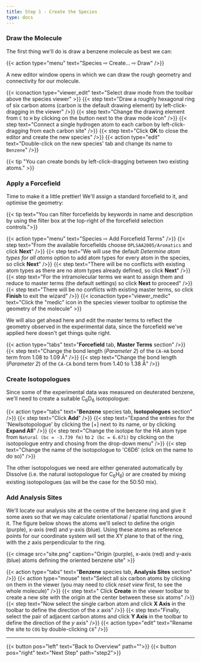 ```yaml
---
title: Step 1 - Create the Species
type: docs
---
```



### Draw the Molecule

The first thing we'll do is draw a benzene molecule as best we can:

{{< action type="menu" text="Species &#8680; Create... &#8680; Draw" />}}

A new editor window opens in which we can draw the rough geometry and connectivity for our molecule.

{{< iconaction type="viewer_edit" text="Select draw mode from the toolbar above the species viewer" >}}
{{< step text="Draw a roughly hexagonal ring of six carbon atoms (carbon is the default drawing element) by left-click-dragging in the viewer" />}}
{{< step text="Change the drawing element from `C` to `H` by clicking on the button next to the draw mode icon" />}}
{{< step text="Connect a single hydrogen atom to each carbon by left-click-dragging from each carbon site" />}}
{{< step text="Click **OK** to close the editor and create the new species" />}}
{{< action type="edit" text="Double-click on the new species' tab and change its name to `Benzene`" />}}

{{< tip "You can create bonds by left-click-dragging between two existing atoms." >}}

### Apply a Forcefield

Time to make it a little prettier!  We'll assign a standard forcefield to it, and optimise the geometry:

{{< tip text="You can filter forcefields by keywords in name and description by using the filter box at the top-right of the forcefield selection controls.">}}

{{< action type="menu" text="Species &#8680; Add Forcefield Terms" />}}
{{< step text="From the available forcefields choose `OPLSAA2005/Aromatics` and click **Next**" />}}
{{< step text="We will use the default _Determine atom types for all atoms_ option to add atom types for every atom in the species, so click **Next**" />}}
{{< step text="There will be no conflicts with existing atom types as there are no atom types already defined, so click **Next**" />}}
{{< step text="For the intramolecular terms we want to assign them and reduce to master terms (the default settings) so click **Next** to proceed" />}}
{{< step text="There will be no conflicts with existing master terms, so click **Finish** to exit the wizard" />}}
{{< iconaction type="viewer_medic" text="Click the \"medic\" icon in the species viewer toolbar to optimise the geometry of the molecule" >}}


We will also get ahead here and edit the master terms to reflect the geometry observed in the experimental data, since the forcefield we've applied here doesn't get things quite right.

{{< action type="tabs" text="**Forcefield** tab, **Master Terms** section" />}}
{{< step text="Change the bond length (_Parameter 2_) of the `CA-HA` bond term from 1.08 to 1.09 &#8491;" />}}
{{< step text="Change the bond length (_Parameter 2_) of the `CA-CA` bond term from 1.40 to 1.38 &#8491;" />}}

### Create Isotopologues

Since some of the experimental data was measured on deuterated benzene, we'll need to create a suitable C<sub>6</sub>D<sub>6</sub> isotopologue:

{{< action type="tabs" text="**Benzene** species tab, **Isotopologues** section" />}}
{{< step text="Click **Add**" />}}
{{< step text="Expand the entries for the 'NewIsotopologue' by clicking the [+] next to its name, or by clicking **Expand All**" />}}
{{< step text="Change the isotope for the HA atom type from `Natural (bc = -3.739 fm)` to `2 (bc = 6.671)` by clicking on the isotopologue entry and chosing from the drop-down menu" />}}
{{< step text="Change the name of the isotopologue to 'C6D6' (click on the name to do so)" />}}


The other isotopologues we need are either generated automatically by Dissolve (i.e. the natural isotopologue for C<sub>6</sub>H<sub>6</sub>) or are created by mixing existing isotopologues (as will be the case for the 50:50 mix).

### Add Analysis Sites

We'll locate our analysis site at the centre of the benzene ring and give it some axes so that we may calculate orientational / spatial functions around it. The figure below shows the atoms we'll select to define the origin (purple), x-axis (red) and y-axis (blue). Using these atoms as reference points for our coordinate system will set the XY plane to that of the ring, with the _z_ axis perpendicular to the ring.

{{< cimage src="site.png" caption="Origin (purple), x-axis (red) and y-axis (blue) atoms defining the oriented benzene site" >}}

{{< action type="tabs" text="**Benzene** species tab, **Analysis Sites** section" />}}
{{< action type="mouse" text="Select all six carbon atoms by clicking on them in the viewer (you may need to click _reset view_ first, to see the whole molecule)" />}}
{{< step text=" Click **Create** in the viewer toolbar to create a new site with the origin at the center between these six atoms" />}}
{{< step text="Now select the single carbon atom and click **X Axis** in the toolbar to define the direction of the _x_ axis" />}}
{{< step text="Finally, select the pair of adjacent carbon atoms and click **Y Axis** in the toolbar to define the direction of the _y_ axis" />}}
{{< action type="edit" text="Rename the site to `COG` by double-clicking `C6`" />}}


* * *
{{< button pos="left" text="Back to Overview" path="">}}
{{< button pos="right" text="Next Step" path="step2">}}
